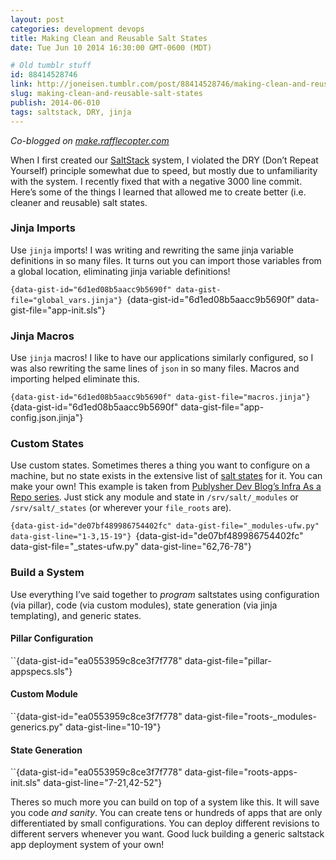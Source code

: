 ```yaml
---
layout: post
categories: development devops
title: Making Clean and Reusable Salt States
date: Tue Jun 10 2014 16:30:00 GMT-0600 (MDT)

# Old tumblr stuff
id: 88414528746
link: http://joneisen.tumblr.com/post/88414528746/making-clean-and-reusable-salt-states
slug: making-clean-and-reusable-salt-states
publish: 2014-06-010
tags: saltstack, DRY, jinja
---
```



*Co-blogged on [make.rafflecopter.com](http://make.rafflecopter.com/clean-salt-states.html)*

When I first created our [SaltStack](http://saltstack.org) system, I violated the DRY (Don’t Repeat Yourself) principle somewhat due to speed, but mostly due to unfamiliarity with the system. I recently fixed that with a negative 3000 line commit. Here’s some of the things I learned that allowed me to create better (i.e. cleaner and reusable) salt states.

### Jinja Imports

Use `jinja` imports! I was writing and rewriting the same jinja variable definitions in so many files. It turns out you can import those variables from a global location, eliminating jinja variable definitions!

``{data-gist-id="6d1ed08b5aacc9b5690f" data-gist-file="global_vars.jinja"} ``{data-gist-id="6d1ed08b5aacc9b5690f" data-gist-file="app-init.sls"}

### Jinja Macros

Use `jinja` macros! I like to have our applications similarly configured, so I was also rewriting the same lines of `json` in so many files. Macros and importing helped eliminate this.

``{data-gist-id="6d1ed08b5aacc9b5690f" data-gist-file="macros.jinja"} ``{data-gist-id="6d1ed08b5aacc9b5690f" data-gist-file="app-config.json.jinja"}

### Custom States

Use custom states. Sometimes theres a thing you want to configure on a machine, but no state exists in the extensive list of [salt states](http://docs.saltstack.com/en/latest/ref/states/all/index.html) for it. You can make your own! This example is taken from [Publysher Dev Blog’s Infra As a Repo series](http://blog.publysher.nl/2013/08/infra-as-repo-securing-your.html). Just stick any module and state in `/srv/salt/_modules` or `/srv/salt/_states` (or wherever your `file_roots` are).

``{data-gist-id="de07bf489986754402fc" data-gist-file="_modules-ufw.py" data-gist-line="1-3,15-19"} ``{data-gist-id="de07bf489986754402fc" data-gist-file="_states-ufw.py" data-gist-line="62,76-78"}

### Build a System

Use everything I’ve said together to *program* saltstates using configuration (via pillar), code (via custom modules), state generation (via jinja templating), and generic states.

#### Pillar Configuration

``{data-gist-id="ea0553959c8ce3f7f778" data-gist-file="pillar-appspecs.sls"}

#### Custom Module

``{data-gist-id="ea0553959c8ce3f7f778" data-gist-file="roots-_modules-generics.py" data-gist-line="10-19"}

#### State Generation

``{data-gist-id="ea0553959c8ce3f7f778" data-gist-file="roots-apps-init.sls" data-gist-line="7-21,42-52"}

Theres so much more you can build on top of a system like this. It will save you code *and sanity*. You can create tens or hundreds of apps that are only differentiated by small configurations. You can deploy different revisions to different servers whenever you want. Good luck
building a generic saltstack app deployment system of your own!

